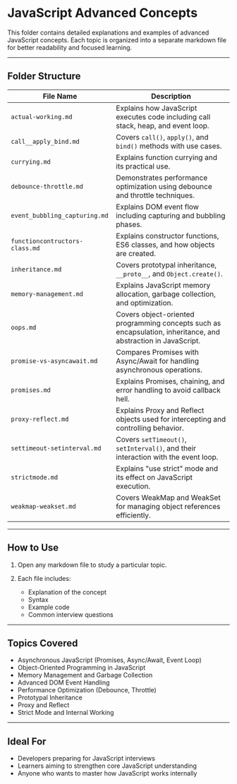 # JavaScript Advanced Concepts

This folder contains detailed explanations and examples of advanced JavaScript concepts.
Each topic is organized into a separate markdown file for better readability and focused learning.

---

## Folder Structure

| File Name                      | Description                                                                                                    |
| ------------------------------ | -------------------------------------------------------------------------------------------------------------- |
| `actual-working.md`            | Explains how JavaScript executes code including call stack, heap, and event loop.                              |
| `call__apply_bind.md`          | Covers `call()`, `apply()`, and `bind()` methods with use cases.                                               |
| `currying.md`                  | Explains function currying and its practical use.                                                              |
| `debounce-throttle.md`         | Demonstrates performance optimization using debounce and throttle techniques.                                  |
| `event_bubbling_capturing.md`  | Explains DOM event flow including capturing and bubbling phases.                                               |
| `functioncontructors-class.md` | Explains constructor functions, ES6 classes, and how objects are created.                                      |
| `inheritance.md`               | Covers prototypal inheritance, `__proto__`, and `Object.create()`.                                             |
| `memory-management.md`         | Explains JavaScript memory allocation, garbage collection, and optimization.                                   |
| `oops.md`                      | Covers object-oriented programming concepts such as encapsulation, inheritance, and abstraction in JavaScript. |
| `promise-vs-asyncawait.md`     | Compares Promises with Async/Await for handling asynchronous operations.                                       |
| `promises.md`                  | Explains Promises, chaining, and error handling to avoid callback hell.                                        |
| `proxy-reflect.md`             | Explains Proxy and Reflect objects used for intercepting and controlling behavior.                             |
| `settimeout-setinterval.md`    | Covers `setTimeout()`, `setInterval()`, and their interaction with the event loop.                             |
| `strictmode.md`                | Explains "use strict" mode and its effect on JavaScript execution.                                             |
| `weakmap-weakset.md`           | Covers WeakMap and WeakSet for managing object references efficiently.                                         |

---

## How to Use

1. Open any markdown file to study a particular topic.
2. Each file includes:

   * Explanation of the concept
   * Syntax
   * Example code
   * Common interview questions

---

## Topics Covered

* Asynchronous JavaScript (Promises, Async/Await, Event Loop)
* Object-Oriented Programming in JavaScript
* Memory Management and Garbage Collection
* Advanced DOM Event Handling
* Performance Optimization (Debounce, Throttle)
* Prototypal Inheritance
* Proxy and Reflect
* Strict Mode and Internal Working

---

## Ideal For

* Developers preparing for JavaScript interviews
* Learners aiming to strengthen core JavaScript understanding
* Anyone who wants to master how JavaScript works internally
